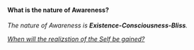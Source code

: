 #### What is the nature of Awareness?

_The nature of Awareness is **Existence-Consciousness-Bliss**._

[_When will the realizstion of the Self be gained?_](Question4.md)

